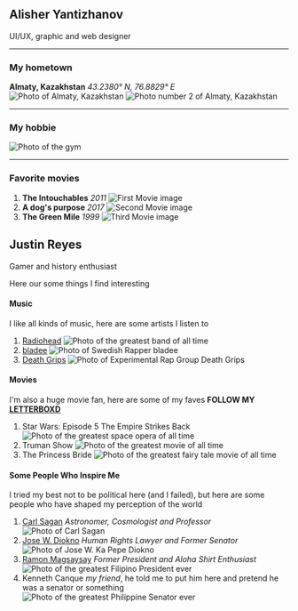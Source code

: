 
## Alisher Yantizhanov
UI/UX, graphic and web designer
***
### My hometown
**Almaty, Kazakhstan** *43.2380° N, 76.8829° E*
![Photo of Almaty, Kazakhstan](img/almaty1.jpeg)
![Photo number 2 of Almaty, Kazakhstan](img/almaty2.jpeg)
***
### My hobbie
![Photo of the gym](img/gym1.jpeg)
***
### Favorite movies
1. **The Intouchables** *2011*
![First Movie image](img/movie.jpeg)
2. **A dog's purpose** *2017*
![Second Movie image](img/movie2.avif)
3. **The Green Mile** *1999*
![Third Movie image](img/movie3.webp)

## Justin Reyes
Gamer and history enthusiast

 Here our some things I find interesting

#### Music
I like all kinds of music, here are some artists I listen to
1. [Radiohead](https://www.youtube.com/watch?v=V2RTdIiM4po)
![Photo of the greatest band of all time](img/radiohead.jpg)
2. [bladee](https://www.youtube.com/watch?v=vcAp4nmTZCA)
![Photo of Swedish Rapper bladee](img/bladee.jpg)
3. [Death Grips](https://www.youtube.com/watch?v=sticXkHxZC4)
![Photo of Experimental Rap Group Death Grips](img/death_grips.jpg)

#### Movies
I'm also a huge movie fan, here are some of my faves
**FOLLOW MY [LETTERBOXD](https://letterboxd.com/SallyCanWatch/)**
1. Star Wars: Episode 5 The Empire Strikes Back
![Photo of the greatest space opera of all time](img/star_wars.jpg)
2. Truman Show
![Photo of the greatest movie of all time](img/truman_show.jpg)
3. The Princess Bride
![Photo of the greatest fairy tale movie of all time](img/princess_bride.jpg)

#### Some People Who Inspire Me
I tried my best not to be political here (and I failed), but here are some people who have shaped my perception of the world
1. [Carl Sagan](https://www.youtube.com/watch?v=wupToqz1e2g)
*Astronomer, Cosmologist and Professor*
![Photo of Carl Sagan](img/carl_sagan.jpg)
2. [Jose W. Diokno](https://www.youtube.com/watch?v=LhaH0Q0E7vU)
*Human Rights Lawyer and Former Senator*
![Photo of Jose W. Ka Pepe Diokno](img/jose_diokno.jpg)
3. [Ramon Magsaysay](https://youtu.be/qJyuARjSo0M?t=9)
*Former President and Aloha Shirt Enthusiast*
![Photo of the greatest Filipino President ever](img/magsaysay.jpg)
4. Kenneth Canque
*my friend*, he told me to put him here and pretend he was a senator or something
![Photo of the greatest Philippine Senator ever](img/kenneth.jpg)
